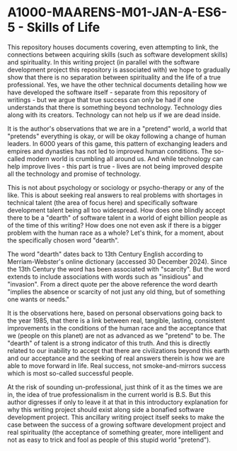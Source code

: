 # A1000-MAARENS-M01-JAN-A-ES6-5 - Skills of Life

This repository houses documents covering, even attempting to link, the connections between acquiring skills (such as software development skills) and spirituality. In this writing project (in parallel with the software development project this repository is associated with) we hope to gradually show that there is no separation between spirituality and the life of a true professional. Yes, we have the other technical documents detailing how we have developed the software itself - separate from this repository of writings - but we argue that true success can only be had if one understands that there is something beyond technology. Technology dies along with its creators. Technology can not help us if we are dead inside.

It is the author's observations that we are in a "pretend" world, a world that "pretends" everything is okay, or will be okay following a change of human leaders. In 6000 years of this game, this pattern of exchanging leaders and empires and dynasties has not led to improved human conditions. The so-called modern world is crumbling all around us. And while technology can help improve lives - this part is true - lives are not being improved despite all the technology and promise of technology. 

This is not about psychology or sociology or psycho-therapy or any of the like. This is about seeking real answers to real problems with shortages in technical talent (the area of focus here) and specifically software development talent being all too widespread. How does one blindly accept there to be a "dearth" of software talent in a world of eight billion people as of the time of this writing? How does one not even ask if there is a bigger problem with the human race as a whole? Let's think, for a moment, about the specifically chosen word "dearth".

The word "dearth" dates back to 13th Century English according to Merriam-Webster's online dictionary (accessed 30 December 2024). Since the 13th Century the word has been associated with "scarcity". But the word extends to include associations with words such as "insidious" and "invasion". From a direct quote per the above reference the word dearth "implies the absence or scarcity of not just any old thing, but of something one wants or needs."

It is the observations here, based on personal observations going back to the year 1985, that there is a link between real, tangible, lasting, consistent improvements in the conditions of the human race and the acceptance that we (people on this planet) are not as advanced as we "pretend" to be. The "dearth" of talent is a strong indicator of this truth. And this is directly related to our inability to accept that there are civilizations beyond this earth and our acceptance and the seeking of real answers therein is how we are able to move forward in life. Real success, not smoke-and-mirrors success which is most so-called successful people.

At the risk of sounding un-professional, just think of it as the times we are in, the idea of true professionalism in the current world is B.S. But this author digresses if only to leave it at that in this introductory explanation for why this writing project should exist along side a bonafied software development project. This ancillary writing project itself seeks to make the case between the success of a growing software development project and real spirituality (the acceptance of something greater, more intelligent and not as easy to trick and fool as people of this stupid world "pretend").

